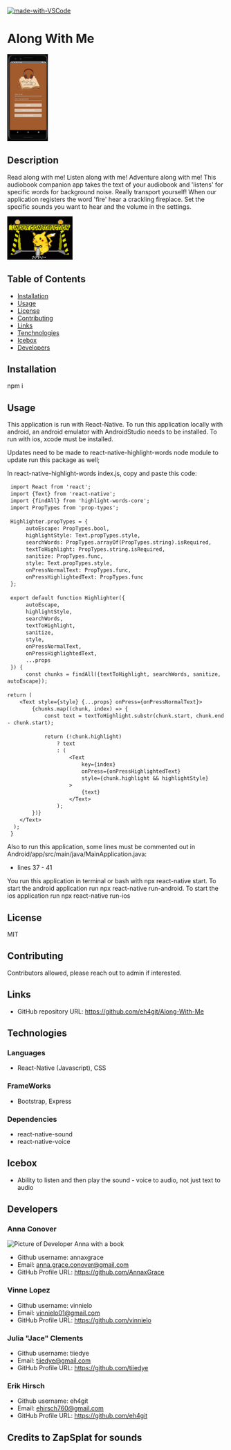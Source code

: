 



[![made-with-VSCode](https://img.shields.io/badge/Made%20with-VSCode-1f425f.svg)](https://code.visualstudio.com/)
# Along With Me

<img src="./AlongWithMeApp/src/assets/images/homepage.png"
     alt="Log-in Page"
     style="margin-right: 10px; height: 200px;"/>


## Description
Read along with me! Listen along with me! Adventure along with me! This audiobook companion app takes the text of your audiobook and 'listens' for specific words for background noise. Really transport yourself! When our application registers the word 'fire' hear a crackling fireplace. Set the specific sounds you want to hear and the volume in the settings.



<img src="./AlongWithMeApp/src/assets/images/pikachuconstruction.gif"
     alt="Pikachu construction sign"
     style="margin-right: 10px; height: 100px;" />

## Table of Contents
* [Installation](#installation)
* [Usage](#usage)
* [License](#license)
* [Contributing](#contributing)
* [Links](#Links)
* [Tenchnologies](#Technologies)
* [Icebox](#Icebox)
* [Developers](#Developers)

## Installation
npm i

## Usage
This application is run with React-Native. To run this application locally with android, an android emulator with AndroidStudio needs to be installed. To run with ios, xcode must be installed.

Updates need to be made to react-native-highlight-words node module to update run this package as well;

In react-native-highlight-words index.js, copy and paste this code:

     import React from 'react';
     import {Text} from 'react-native';
     import {findAll} from 'highlight-words-core';
     import PropTypes from 'prop-types';

     Highlighter.propTypes = {
          autoEscape: PropTypes.bool,
          highlightStyle: Text.propTypes.style,
          searchWords: PropTypes.arrayOf(PropTypes.string).isRequired,
          textToHighlight: PropTypes.string.isRequired,
          sanitize: PropTypes.func,
          style: Text.propTypes.style,
          onPressNormalText: PropTypes.func,
          onPressHighlightedText: PropTypes.func
     };

     export default function Highlighter({
          autoEscape,
          highlightStyle,
          searchWords,
          textToHighlight,
          sanitize,
          style,
          onPressNormalText,
          onPressHighlightedText,
          ...props
     }) {
          const chunks = findAll({textToHighlight, searchWords, sanitize, autoEscape});

    return (
        <Text style={style} {...props} onPress={onPressNormalText}>
            {chunks.map((chunk, index) => {
                const text = textToHighlight.substr(chunk.start, chunk.end - chunk.start);

                return (!chunk.highlight)
                    ? text
                    : (
                        <Text
                            key={index}
                            onPress={onPressHighlightedText}
                            style={chunk.highlight && highlightStyle}
                        >
                            {text}
                        </Text>
                    );
            })}
        </Text> 
      );
     }

Also to run this application, some lines must be commented out in Android/app/src/main/java/MainApplication.java:
* lines 37 - 41

You run this application in terminal or bash with npx react-native start. To start the android application run npx react-native run-android.
To start the ios application run npx react-native run-ios

## License
MIT

## Contributing
Contributors allowed, please reach out to admin if interested.

## Links
* GitHub repository URL: https://github.com/eh4git/Along-With-Me


## Technologies


### Languages 
* React-Native (Javascript), CSS

### FrameWorks
* Bootstrap, Express

### Dependencies

* react-native-sound
* react-native-voice


## Icebox

* Ability to listen and then play the sound - voice to audio, not just text to audio



## Developers

### Anna Conover
<!-- <img src="./AlongWithMeApp/src/assets/images/homepage.png" -->
<img src="./AlongWithMeApp/src/assets/images/AnnaBook.png"
     alt="Picture of Developer Anna with a book"
     style="margin-right: 10px; height: 200px;" />

* Github username: annaxgrace
* Email: anna.grace.conover@gmail.com
* GitHub Profile URL: https://github.com/AnnaxGrace



### Vinne Lopez

<!-- <img src="./client/src/images/teamVinnie.png"
     alt="Picture of Developer Vinnie's character in game"
     style="margin-right: 10px; height: 200px;" /> -->

* Github username: vinnielo
* Email: vinnielo01@gmail.com
* GitHub Profile URL: https://github.com/vinnielo



### Julia "Jace" Clements

<!-- <img src="./client/src/images/teamJace.png"
     alt="Picture of Developer Jace in game"
     style="margin-right: 10px; height: 200px;" /> -->

* Github username: tiiedye
* Email: tiiedye@gmail.com
* GitHub Profile URL: https://github.com/tiiedye


### Erik Hirsch

<!-- <img src="./client/src/images/teamErik.png"
     alt="Picture of Developer Erik in game"
     style=" margin-right: 10px; height: 200px;" /> -->

* Github username: eh4git
* Email: ehirsch760@gmail.com
* GitHub Profile URL: https://github.com/eh4git

## Credits to ZapSplat for sounds


